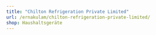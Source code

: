 ```yaml
---
title: "Chilton Refrigeration Private Limited"
url: /ernakulam/chilton-refrigeration-private-limited/
shop: Haushaltsgeräte
---
```

